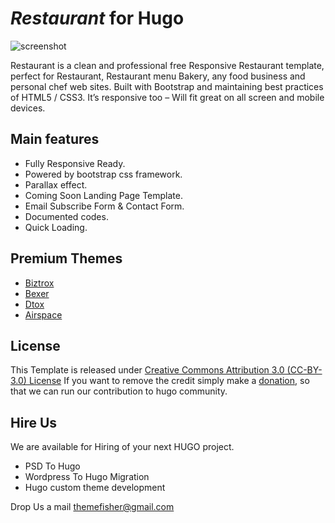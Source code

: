 # _Restaurant_ for Hugo
![screenshot](https://cloud.githubusercontent.com/assets/10640964/8260476/cfaac5a0-16e5-11e5-8fc8-e9d3f46796e1.jpg "Home of the website")

Restaurant is a clean and professional free Responsive Restaurant template, perfect for Restaurant, Restaurant menu Bakery, any food business and personal chef web sites. Built with Bootstrap and maintaining best practices of HTML5 / CSS3. It’s responsive too – Will fit great on all screen and mobile devices.



## Main features

* Fully Responsive Ready.
* Powered by bootstrap css framework.
* Parallax effect.
* Coming Soon Landing Page Template.
* Email Subscribe Form & Contact Form.
* Documented codes.
* Quick Loading.


## Premium Themes 

* [Biztrox](https://themefisher.com/products/biztrox-hugo-template/)
* [Bexer](https://themefisher.com/products/bexer-hugo-theme/)
* [Dtox](https://themefisher.com/products/dtox-hugo-theme/)
* [Airspace](https://themefisher.com/products/airspace-hugo/)



## License
This Template is released under [Creative Commons Attribution 3.0 (CC-BY-3.0) License](https://creativecommons.org/licenses/by/3.0/)
If you want to remove the credit simply make a [donation](https://www.paypal.me/Themefisher), so that we can run our contribution to hugo community.

## Hire Us
We are available for Hiring of your next HUGO project.

* PSD To Hugo
* Wordpress To Hugo Migration 
* Hugo custom theme development

 Drop Us a mail [themefisher@gmail.com](mailto:themefisher@gmail.com)